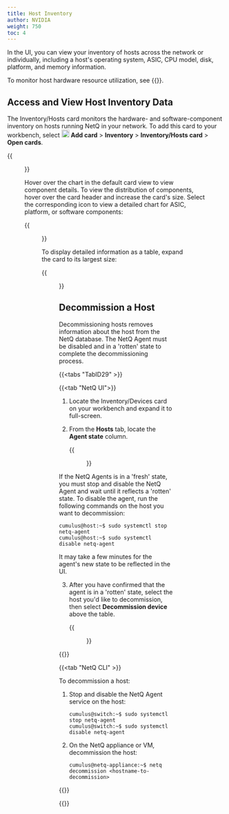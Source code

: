 ```yaml
---
title: Host Inventory
author: NVIDIA
weight: 750
toc: 4
---
```


In the UI, you can view your inventory of hosts across the network or individually, including a host's operating system, ASIC, CPU model, disk, platform, and memory information.

To monitor host hardware resource utilization, see {{<link title="Hosts" text="Host Monitoring">}}.
## Access and View Host Inventory Data

The Inventory/Hosts card monitors the hardware- and software-component inventory on hosts running NetQ in your network. To add this card to your workbench, select <img src="https://icons.cumulusnetworks.com/44-Entertainment-Events-Hobbies/02-Card-Games/card-game-diamond.svg" height="18" width="18"/> **Add card**&nbsp;<span aria-label="and then">></span> **Inventory**&nbsp;<span aria-label="and then">></span> **Inventory/Hosts card**&nbsp;<span aria-label="and then">></span> **Open cards**.

{{<figure src="/images/netq/inventory-hosts-med-470.png" alt="host inventory card with chart" width="200">}}

Hover over the chart in the default card view to view component details. To view the distribution of components, hover over the card header and increase the card's size. Select the corresponding icon to view a detailed chart for ASIC, platform, or software components:

{{<figure src="/images/netq/hosts-inventory-large-470.png" alt="host inventory card displaying component distribution" width="600">}}

To display detailed information as a table, expand the card to its largest size:

{{<figure src="/images/netq/full-inventory-hosts-470.png" alt="fully expanded host inventory card displaying table with hosts information" width="1000">}}

## Decommission a Host

Decommissioning hosts removes information about the host from the NetQ database. The NetQ Agent must be disabled and in a 'rotten' state to complete the decommissioning process.

{{<tabs "TabID29" >}}

{{<tab "NetQ UI">}}

1. Locate the Inventory/Devices card on your workbench and expand it to full-screen.

2. From the **Hosts** tab, locate the **Agent state** column.  

    {{<figure src="/images/netq/decom-host-agent-470.png" alt="list of hosts displaying a fresh netq agent" width="1200">}}

If the NetQ Agents is in a 'fresh' state, you must stop and disable the NetQ Agent and wait until it reflects a 'rotten' state. To disable the agent, run the following commands on the host you want to decommission:

```
cumulus@host:~$ sudo systemctl stop netq-agent
cumulus@host:~$ sudo systemctl disable netq-agent
```

It may take a few minutes for the agent's new state to be reflected in the UI.

3. After you have confirmed that the agent is in a 'rotten' state, select the host you'd like to decommission, then select **Decommission device** above the table.

    {{<figure src="/images/netq/decom-hosts-470.png" alt="" width="1200">}}

{{</tab>}}

{{<tab "NetQ CLI" >}}

To decommission a host:

1. Stop and disable the NetQ Agent service on the host:

    ```
    cumulus@switch:~$ sudo systemctl stop netq-agent
    cumulus@switch:~$ sudo systemctl disable netq-agent
    ```

2. On the NetQ appliance or VM, decommission the host:

    ```
    cumulus@netq-appliance:~$ netq decommission <hostname-to-decommission>
    ```

{{</tab>}}

{{</tabs>}}